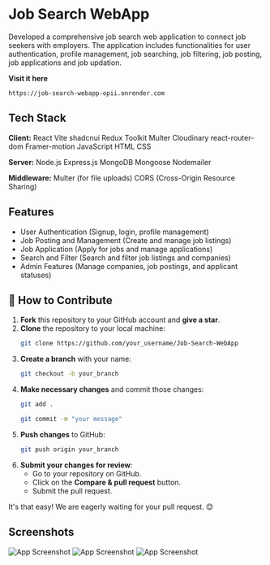 
# Job Search WebApp

Developed a comprehensive job search web application to connect job seekers with employers. The application includes functionalities for user authentication, profile management, job searching, job filtering, job posting, job applications and job updation.

**Visit it here** 

`` https://job-search-webapp-opii.onrender.com ``



## Tech Stack

**Client:** React
Vite
shadcnui
Redux Toolkit
Multer
Cloudinary
react-router-dom
Framer-motion
JavaScript
HTML
CSS

**Server:** Node.js
Express.js
MongoDB
Mongoose
Nodemailer

**Middleware:** Multer (for file uploads)
CORS (Cross-Origin Resource Sharing)


## Features

- User Authentication (Signup, login, profile management)
- Job Posting and Management (Create and manage job listings)
- Job Application (Apply for jobs and manage applications)
- Search and Filter (Search and filter job listings and companies)
- Admin Features (Manage companies, job postings, and applicant statuses)

## 🚀 How to Contribute

1. **Fork** this repository to your GitHub account and **give a star**.
2. **Clone** the repository to your local machine:
    ```bash
    git clone https://github.com/your_username/Job-Search-WebApp
    ```
3. **Create a branch** with your name:
    ```bash
    git checkout -b your_branch
    ```
4. **Make necessary changes** and commit those changes:
    ```bash
    git add .
    ```
    ```bash
    git commit -m "your message"
    ```
5. **Push changes** to GitHub:
    ```bash
    git push origin your_branch
    ```
6. **Submit your changes for review**:
    - Go to your repository on GitHub.
    - Click on the **Compare & pull request** button.
    - Submit the pull request.

It's that easy! We are eagerly waiting for your pull request. 😊


## Screenshots

![App Screenshot](https://drive.google.com/uc?export=view&id=1-QNMshimmaSri75Mg_92TfXJ8b7YWAWm)
![App Screenshot](https://drive.google.com/uc?export=view&id=1GWCO_LKIj7hTrAuS07jUbByyIlvy9onX)
![App Screenshot](https://drive.google.com/uc?export=view&id=1aXGDHcINoYTCTKAVhTaUVL_xQUTNgFaj)



